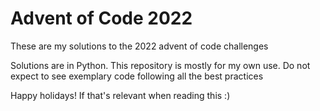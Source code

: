 # Advent of Code 2022
These are my solutions to the 2022 advent of code challenges

Solutions are in Python.
This repository is mostly for my own use.
Do not expect to see exemplary code following all the best practices

Happy holidays! If that's relevant when reading this :)